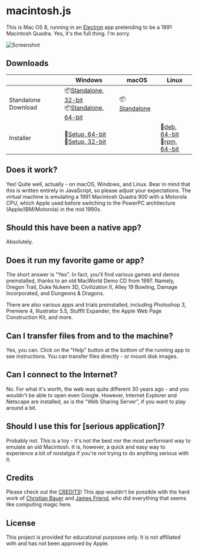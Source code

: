 # macintosh.js

This is Mac OS 8, running in an [Electron](https://electronjs.org/) app pretending to be a 1991 Macintosh Quadra. Yes, it's the full thing. I'm sorry.

![Screenshot](https://user-images.githubusercontent.com/1426799/88612692-a1d81a00-d040-11ea-85c9-c64142c503d5.jpg)

## Downloads

|  | Windows | macOS | Linux |
|---------------------|-----------------------------------------------------------------------------------------------------------------------------------------------------------------------------------------------------------------------------------------------------------------------------|---------------------------------------------------------------------------------------------------------------|---------------------------------------------------------------------------------------------------------------------------------------------------------------------------------------------------------------------------------------------|
| Standalone Download | 📦[Standalone, 32-bit](https://github.com/felixrieseberg/macintosh.js/releases/download/v1.0.2/macintosh.js-win32-ia32-1.0.2.zip) <br /> 📦[Standalone, 64-bit](https://github.com/felixrieseberg/macintosh.js/releases/download/v1.0.2/macintosh.js-win32-x64-1.0.2.zip)  | 📦[Standalone](https://github.com/felixrieseberg/macintosh.js/releases/download/v1.0.2/macintosh.js-darwin-x64-1.0.2.zip) |  |
| Installer | 💽[Setup, 64-bit](https://github.com/felixrieseberg/macintosh.js/releases/download/v1.0.2/macintoshjs-1.0.2-setup-x64.exe) <br /> 💽[Setup, 32-bit](https://github.com/felixrieseberg/macintosh.js/releases/download/v1.0.2/macintoshjs-1.0.2-setup-ia32.exe)  |  |  💽[deb, 64-bit](https://github.com/felixrieseberg/macintosh.js/releases/download/v1.0.2/macintosh.js_1.0.2_amd64.deb) <br /> 💽[rpm, 64-bit](https://github.com/felixrieseberg/macintosh.js/releases/download/v1.0.2/macintosh.js-1.0.2-1.x86_64.rpm) |

## Does it work?
Yes! Quite well, actually - on macOS, Windows, and Linux. Bear in mind that this is written entirely in JavaScript, so please adjust your expectations. The virtual machine is emulating a 1991 Macintosh Quadra 900 with a Motorola CPU, which Apple used before switching to the PowerPC architecture (Apple/IBM/Motorola) in the mid 1990s.

## Should this have been a native app?
Absolutely.

## Does it run my favorite game or app?
The short answer is "Yes". In fact, you'll find various games and demos preinstalled, thanks to an old MacWorld Demo CD from 1997. Namely, Oregon Trail, Duke Nukem 3D, Civilization II, Alley 19 Bowling, Damage Incorporated, and Dungeons & Dragons.

There are also various apps and trials preinstalled, including Photoshop 3, Premiere 4, Illustrator 5.5, StuffIt Expander, the Apple Web Page Construction Kit, and more.

## Can I transfer files from and to the machine?

Yes, you can. Click on the "Help" button at the bottom of the running app to see instructions. You can transfer files directly - or mount disk images.

## Can I connect to the Internet?

No. For what it's worth, the web was quite different 30 years ago - and you wouldn't be able to open even Google. However, Internet Explorer and Netscape are installed, as is the "Web Sharing Server", if you want to play around a bit.

## Should I use this for [serious application]?

Probably not. This is a toy - it's not the best nor the most performant way to emulate an old Macintosh. It is, however, a quick and easy way to experience a bit of nostalgia if you're _not_ trying to do anything serious with it.

## Credits

Please check out the [CREDITS](CREDITS.md)! This app wouldn't be possible with the hard work of [Christian Bauer](https://www.cebix.net/) and [James Friend](https://jamesfriend.com.au/), who did everything that seems like computing magic here. 

## License

This project is provided for educational purposes only. It is not affiliated with and has
not been approved by Apple.
